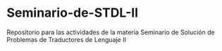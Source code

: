 # Seminario-de-STDL-II
Repositorio para las actividades de la materia Seminario de Solución de Problemas de Traductores de Lenguaje II
